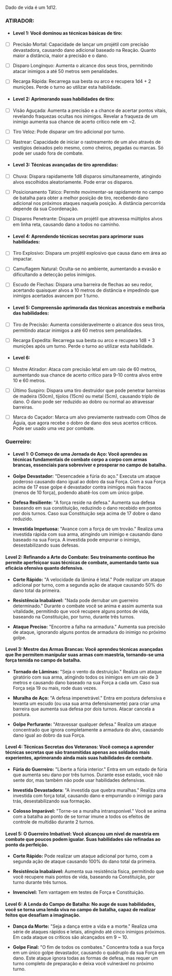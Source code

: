 Dado de vida é um 1d12.
### ATIRADOR:
- #### Level 1: Você dominou as técnicas básicas de tiro:

- [ ] Precisão Mortal: Capacidade de lançar um projétil com precisão devastadora, causando dano adicional baseado na Reação. Quanto maior a distância, maior a precisão e o dano.
	
- [ ] Disparo Longínquo: Aumenta o alcance dos seus tiros, permitindo atacar inimigos a até 50 metros sem penalidades.
	
- [ ] Recarga Rápida: Recarrega sua besta ou arco e recupera 1d4 + 2 munições. Perde o turno ao utilizar esta habilidade.

- #### Level 2: Aprimorando suas habilidades de tiro:

- [ ] Visão Aguçada: Aumenta a precisão e a chance de acertar pontos vitais, revelando fraquezas ocultas nos inimigos. Revelar a fraqueza de um inimigo aumenta sua chance de acerto crítico nele em ~2.
	
- [ ] Tiro Veloz: Pode disparar um tiro adicional por turno.
	
- [ ] Rastrear: Capacidade de iniciar o rastreamento de um alvo através de vestígios deixados pelo mesmo, como cheiros, pegadas ou marcas. Só pode ser usado fora de combate.

- #### Level 3: Técnicas avançadas de tiro aprendidas:

- [ ] Chuva: Dispara rapidamente 1d8 disparos simultaneamente, atingindo alvos escolhidos aleatoriamente. Pode errar os disparos.
	
- [ ] Posicionamento Tático: Permite movimentar-se rapidamente no campo de batalha para obter a melhor posição de tiro, recebendo dano adicional nos próximos ataques naquela posição. A distância percorrida depende da sua Coordenação.
	
- [ ] Disparos Penetrante: Dispara um projétil que atravessa múltiplos alvos em linha reta, causando dano a todos no caminho.

- #### Level 4: Aprendendo técnicas secretas para aprimorar suas habilidades:

- [ ] Tiro Explosivo: Dispara um projétil explosivo que causa dano em área ao impactar.
	
- [ ] Camuflagem Natural: Oculta-se no ambiente, aumentando a evasão e dificultando a detecção pelos inimigos.
	
- [ ] Escudo de Flechas: Dispara uma barreira de flechas ao seu redor, acertando quaisquer alvos a 10 metros de distância e impedindo que inimigos acertados avancem por 1 turno.

- #### Level 5: Compreensão aprimorada das técnicas ancestrais e melhoria das habilidades:

- [ ] Tiro de Precisão: Aumenta consideravelmente o alcance dos seus tiros, permitindo atacar inimigos a até 60 metros sem penalidades.
	
- [ ] Recarga Expedita: Recarrega sua besta ou arco e recupera 1d8 + 3 munições após um turno. Perde o turno ao utilizar esta habilidade.

- #### Level 6:

- [ ] Mestre Atirador: Ataca com precisão letal em um raio de 60 metros, aumentando sua chance de acerto crítico para 9-10 contra alvos entre 10 e 60 metros.
	
- [ ] Último Suspiro: Dispara uma tiro destruidor que pode penetrar barreiras de madeira (50cm), tijolos (15cm) ou metal (5cm), causando triplo de dano. O dano pode ser reduzido ao dobro ou normal ao atravessar barreiras.
	
- [ ] Marca do Caçador: Marca um alvo previamente rastreado com Olhos de Águia, que agora recebe o dobro de dano dos seus acertos críticos. Pode ser usado uma vez por combate.

### Guerreiro:
- #### Level 1: O Começo de uma Jornada de Aço: Você aprendeu as técnicas fundamentais de combate corpo a corpo com armas brancas, essenciais para sobreviver e prosperar no campo de batalha.

- **Golpe Devastador:** "Desencadeie a fúria do aço." Executa um ataque poderoso causando dano igual ao dobro da sua Força. Com a sua Força acima de 17 esse golpe é devastador contra inimigos mais fracos (menos de 10 força), podendo abatê-los com um único golpe.
    
- **Defesa Resiliente:** "A força reside na defesa." Aumenta sua defesa baseando em sua constituição, reduzindo o dano recebido em pontos por dois turnos. Caso sua Constituição seja acima de 17 dobre o dano reduzido.
    
- **Investida Impetuosa:** "Avance com a força de um trovão." Realiza uma investida rápida com sua arma, atingindo um inimigo e causando dano baseado na sua Força. A investida pode empurrar o inimigo, desestabilizando suas defesas.

#### Level 2: Refinando a Arte do Combate: Seu treinamento contínuo lhe permite aperfeiçoar suas técnicas de combate, aumentando tanto sua eficácia ofensiva quanto defensiva.

- **Corte Rápido:** "A velocidade da lâmina é letal." Pode realizar um ataque adicional por turno, com a segunda ação de ataque causando 50% do dano total da primeira.
    
- **Resistência Inabalável:** "Nada pode derrubar um guerreiro determinado." Durante o combate você se anima e assim aumenta sua vitalidade, permitindo que você recupere alguns pontos de vida, baseando na Constituição, por turno, durante três turnos.
    
- **Ataque Preciso:** "Encontre a falha na armadura." Aumenta sua precisão de ataque, ignorando alguns pontos de armadura do inimigo no próximo golpe.

#### Level 3: Mestre das Armas Brancas: Você aprendeu técnicas avançadas que lhe permitem manipular suas armas com maestria, tornando-se uma força temida no campo de batalha.

- **Tornado de Lâminas:** "Seja o vento da destruição." Realiza um ataque giratório com sua arma, atingindo todos os inimigos em um raio de 3 metros e causando dano baseado na sua Força a cada um. Caso sua Força seja 19 ou mais, rode duas vezes.
    
- **Muralha de Aço:** "A defesa impenetrável." Entra em postura defensiva e levanta um escudo (ou usa sua arma defensivamente) para criar uma barreira que aumenta sua defesa por dois turnos. Atacar cancela a postura.
    
- **Golpe Perfurante:** "Atravessar qualquer defesa." Realiza um ataque concentrado que ignora completamente a armadura do alvo, causando dano igual ao dobro da sua Força.

#### Level 4: Técnicas Secretas dos Veteranos: Você começa a aprender técnicas secretas que são transmitidas apenas aos soldados mais experientes, aprimorando ainda mais suas habilidades de combate.

- **Fúria do Guerreiro:** "Liberte a fúria interior." Entra em um estado de fúria que aumenta seu dano por três turnos. Durante esse estado, você não sente dor, mas também não pode usar habilidades defensivas.
    
- **Investida Devastadora:** "A investida que quebra muralhas." Realiza uma investida com força total, causando dano e empurrando o inimigo para trás, desestabilizando sua formação.
    
- **Colosso Imparável:** "Torne-se a muralha intransponível." Você se anima com a batalha ao ponto de se tornar imune a todos os efeitos de controle de multidão durante 2 turnos.

#### Level 5: O Guerreiro Imbatível: Você alcançou um nível de maestria em combate que poucos podem igualar. Suas habilidades são refinadas ao ponto da perfeição.

- **Corte Rápido:** Pode realizar um ataque adicional por turno, com a segunda ação de ataque causando 100% do dano total da primeira.
    
- **Resistência Inabalável:** Aumenta sua resistência física, permitindo que você recupere mais pontos de vida, baseando na Constituição, por turno durante três turnos. 
	
- **Invencível:** Tem vantagem em testes de Força e Constituição.

#### Level 6: A Lenda do Campo de Batalha: No auge de suas habilidades, você se torna uma lenda viva no campo de batalha, capaz de realizar feitos que desafiam a imaginação.

- **Dança da Morte:** "Seja a dança entre a vida e a morte." Realiza uma série de ataques rápidos e letais, atingindo até cinco inimigos próximos. Em cada ataque os críticos são alcançados em 9 ~ 10.
    
- **Golpe Final:** "O fim de todos os combates." Concentra toda a sua força em um único golpe devastador, causando o quádruplo da sua Força em dano. Este ataque ignora todas as formas de defesa, mas requer um turno completo de preparação e deixa você vulnerável no próximo turno.
